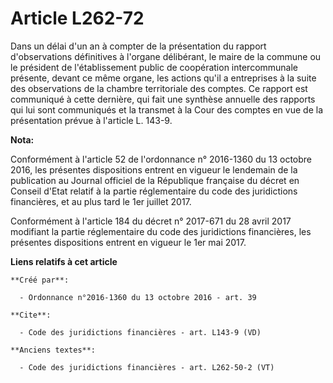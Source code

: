 # Article L262-72

Dans un délai d'un an à compter de la présentation du rapport d'observations définitives à l'organe délibérant, le maire de
la commune ou le président de l'établissement public de coopération intercommunale présente, devant ce même organe, les
actions qu'il a entreprises à la suite des observations de la chambre territoriale des comptes. Ce rapport est communiqué à
cette dernière, qui fait une synthèse annuelle des rapports qui lui sont communiqués et la transmet à la Cour des comptes en
vue de la présentation prévue à l'article L. 143-9.

**Nota:**

Conformément à l'article 52 de l'ordonnance n° 2016-1360 du 13 octobre 2016, les présentes dispositions entrent en vigueur le
lendemain de la publication au Journal officiel de la République française du décret en Conseil d'Etat relatif à la partie
réglementaire du code des juridictions financières, et au plus tard le 1er juillet 2017.

Conformément à l'article 184 du décret n° 2017-671 du 28 avril 2017 modifiant la partie réglementaire du code des
juridictions financières, les présentes dispositions entrent en vigueur le 1er mai 2017.

**Liens relatifs à cet article**

	**Créé par**:

	  - Ordonnance n°2016-1360 du 13 octobre 2016 - art. 39

	**Cite**:

	  - Code des juridictions financières - art. L143-9 (VD)

	**Anciens textes**:

	  - Code des juridictions financières - art. L262-50-2 (VT)
